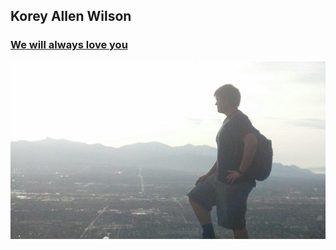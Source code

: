 ## Korey Allen Wilson
### [We will always love you](http://koreywilson.life.s3-website-us-west-2.amazonaws.com)

![Korey Allen Wilson - We will always love you](/korey-wilson-memorial-app/src/assets/img/korey/92.jpg)
